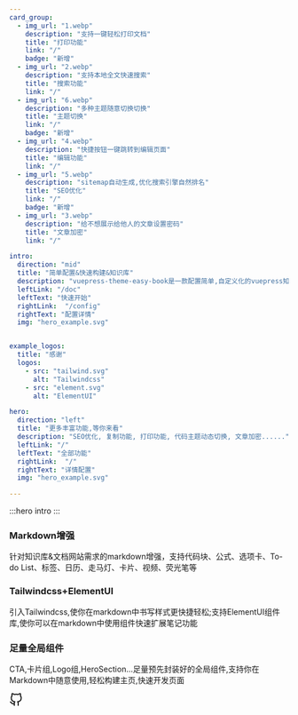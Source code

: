 ```yaml
---
card_group:
  - img_url: "1.webp"
    description: "支持一键轻松打印文档"
    title: "打印功能"
    link: "/"
    badge: "新增"
  - img_url: "2.webp"
    description: "支持本地全文快速搜索"
    title: "搜索功能"
    link: "/"
  - img_url: "6.webp"
    description: "多种主题随意切换切换"
    title: "主题切换"
    link: "/"
    badge: "新增"
  - img_url: "4.webp"
    description: "快捷按钮一键跳转到编辑页面"
    title: "编辑功能"
    link: "/"
  - img_url: "5.webp"
    description: "sitemap自动生成,优化搜索引擎自然排名"
    title: "SEO优化"
    link: "/"
    badge: "新增"
  - img_url: "3.webp"
    description: "给不想展示给他人的文章设置密码"
    title: "文章加密"
    link: "/"

intro:
  direction: "mid"
  title: "简单配置&快速构建&知识库"
  description: "vuepress-theme-easy-book是一款配置简单,自定义化的vuepress知识库&文档主题"
  leftLink: "/doc"
  leftText: "快速开始"
  rightLink:  "/config"
  rightText: "配置详情"
  img: "hero_example.svg"


example_logos:
  title: "感谢"
  logos:
    - src: "tailwind.svg"
      alt: "Tailwindcss"
    - src: "element.svg"
      alt: "ElementUI"

hero:
  direction: "left"
  title: "更多丰富功能,等你来看"
  description: "SEO优化, 复制功能, 打印功能, 代码主题动态切换, 文章加密......"
  leftLink: "/"
  leftText: "全部功能"
  rightLink:  "/"
  rightText: "详情配置"
  img: "hero_example.svg"

---
```


:::hero intro
:::

<div class="flex-wrap items-center justify-center gap-8 text-center sm:flex bg-base-200">
    <div class="w-full px-4 py-4 mt-6 bg-base-100 rounded-lg shadow-lg sm:w-1/2 md:w-1/2 lg:w-1/4  ">
        <div class="flex-shrink-0">
            <div class="flex items-center justify-center w-12 h-12 mx-auto text-white bg-primary rounded-md">
      <lord-icon
        src="https://cdn.lordicon.com/lsrcesku.json"
          trigger="loop"
          delay="100"
        class="w-12 h-12">
      </lord-icon>       
            </div>
        </div>
        <h3 class="py-4 text-2xl font-semibold text-bold sm:text-xl  ">
            Markdown增强
        </h3>
        <p class="py-4    text-md    ">
            针对知识库&文档网站需求的markdown增强，支持代码块、公式、选项卡、To-do List、标签、日历、走马灯、卡片、视频、荧光笔等
        </p>
    </div>
    <div class="w-full px-4 py-4 mt-6 bg-base-100 rounded-lg shadow-lg sm:w-1/2 md:w-1/2 lg:w-1/4 sm:mt-16 md:mt-20 lg:mt-24  ">
        <div class="flex-shrink-0">
            <div class="flex items-center justify-center w-12 h-12 mx-auto text-white bg-primary rounded-md">
      <lord-icon
        src="https://cdn.lordicon.com/ofzpbawy.json"
          trigger="loop"
           state="in-reveal"
          delay="500"
        class="w-12 h-12">
      </lord-icon>       
            </div>
        </div>
        <h3 class="py-4 text-2xl font-semibold text-bold sm:text-xl  ">
            Tailwindcss+ElementUI
        </h3>
        <p class="py-4    text-md    ">
            引入Tailwindcss,使你在markdown中书写样式更快捷轻松;支持ElementUI组件库,使你可以在markdown中使用组件快速扩展笔记功能
        </p>
    </div>
    <div class="w-full px-4 py-4 mt-6 bg-base-100 rounded-lg shadow-lg sm:w-1/2 md:w-1/2 lg:w-1/4  ">
        <div class="flex-shrink-0">
            <div class="flex items-center justify-center w-12 h-12 mx-auto text-white bg-primary rounded-md">
      <lord-icon
        src="https://cdn.lordicon.com/pcllgpqm.json"
          trigger="loop"
          delay="100"
        class="w-12 h-12">
      </lord-icon>       
            </div>
        </div>
        <h3 class="py-4 text-2xl font-semibold text-bold sm:text-xl  ">
            足量全局组件
        </h3>
        <p class="py-4    text-md    ">
            CTA,卡片组,Logo组,HeroSection...足量预先封装好的全局组件,支持你在Markdown中随意使用,轻松构建主页,快速开发页面
        </p>
    </div>
</div>



<HeroSection info="hero"/>

<CardGroup info="card_group"/>










<a href="https://github.com/open17/vuepress-theme-easy-book" class="rounded-full w-12 h-12 bg-gray-100 fixed bottom-10 right-0 flex items-center justify-center text-gray-800 mr-8 mb-8 shadow-sm border-gray-300 border" target="_blank"><svg xmlns="http://www.w3.org/2000/svg" width="24" height="24" viewBox="0 0 24 24" fill="none" stroke="currentColor" stroke-width="2" stroke-linecap="round" stroke-linejoin="round">
<path d="M9 19c-5 1.5-5-2.5-7-3m14 6v-3.87a3.37 3.37 0 0 0-.94-2.61c3.14-.35 6.44-1.54 6.44-7A5.44 5.44 0 0 0 20 4.77 5.07 5.07 0 0 0 19.91 1S18.73.65 16 2.48a13.38 13.38 0 0 0-7 0C6.27.65 5.09 1 5.09 1A5.07 5.07 0 0 0 5 4.77a5.44 5.44 0 0 0-1.5 3.78c0 5.42 3.3 6.61 6.44 7A3.37 3.37 0 0 0 9 18.13V22"></path>
</svg></a>